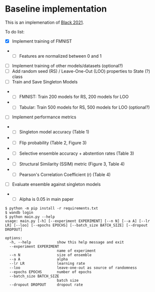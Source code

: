 # Baseline implementation

This is an implemenation of [Black 2021](https://arxiv.org/abs/2111.08230).

To do list:
- [x] Implement training of FMNIST
- - [ ] Features are normalized between 0 and 1
- [ ] Implement training of other models/datasets (optional?)
- [ ] Add random seed (RS) / Leave-One-Out (LOO) properties to State (?) class
- [ ] Train and Save Singleton Models
- - [ ] FMNIST: Train 200 models for RS, 200 models for LOO
- - [ ] Tabular: Train 500 models for RS, 500 models for LOO (optional?)
- [ ] Implement performance metrics
- - [ ] Singleton model accuracy (Table 1)
- - [ ] Flip probability (Table 2, Figure 3)
- - [ ] Selective ensemble accuracy + abstention rates (Table 3)
- - [ ] Structural Similarity (SSIM) metric (Figure 3, Table 4)
- - [ ] Pearson's Correlation Coefficient (r) (Table 4)
- [ ] Evaluate ensemble against singleton models
- - [ ] Alpha is 0.05 in main paper

```
$ python -m pip install -r requirements.txt
$ wandb login
$ python main.py --help
usage: main.py [-h] [--experiment EXPERIMENT] [--n N] [--a A] [--lr LR] [--loo] [--epochs EPOCHS] [--batch_size BATCH_SIZE] [--dropout DROPOUT]

options:
  -h, --help            show this help message and exit
  --experiment EXPERIMENT
                        name of experiment
  --n N                 size of ensemble
  --a A                 alpha
  --lr LR               learning rate
  --loo                 leave-one-out as source of randomness
  --epochs EPOCHS       number of epochs
  --batch_size BATCH_SIZE
                        batch size
  --dropout DROPOUT     dropout rate
```
